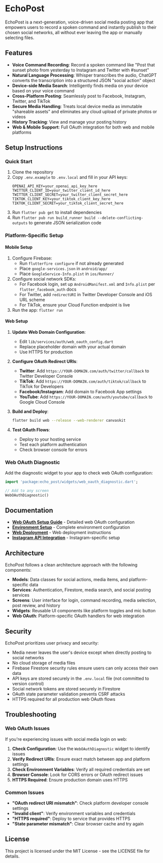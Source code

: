 # EchoPost

EchoPost is a next-generation, voice-driven social media posting app that empowers users to record a spoken command and instantly publish to their chosen social networks, all without ever leaving the app or manually selecting files.

## Features

- **Voice Command Recording**: Record a spoken command like "Post that sunset photo from yesterday to Instagram and Twitter with #sunset"
- **Natural Language Processing**: Whisper transcribes the audio, ChatGPT converts the transcription into a structured JSON "social action" object
- **Device-side Media Search**: Intelligently finds media on your device based on your voice command
- **Cross-Platform Posting**: Seamlessly post to Facebook, Instagram, Twitter, and TikTok
- **Secure Media Handling**: Treats local device media as immutable "shareable assets" and eliminates any cloud upload of private photos or videos
- **History Tracking**: View and manage your posting history
- **Web & Mobile Support**: Full OAuth integration for both web and mobile platforms

## Setup Instructions

### Quick Start

1. Clone the repository
2. Copy `.env.example` to `.env.local` and fill in your API keys:
   ```
   OPENAI_API_KEY=your_openai_api_key_here
   TWITTER_CLIENT_ID=your_twitter_client_id_here
   TWITTER_CLIENT_SECRET=your_twitter_client_secret_here
   TIKTOK_CLIENT_KEY=your_tiktok_client_key_here
   TIKTOK_CLIENT_SECRET=your_tiktok_client_secret_here
   ```
3. Run `flutter pub get` to install dependencies
4. Run `flutter pub run build_runner build --delete-conflicting-outputs` to generate JSON serialization code

### Platform-Specific Setup

#### Mobile Setup

1. Configure Firebase:
   - Run `flutterfire configure` if not already generated
   - Place `google-services.json` in `android/app/`
   - Place `GoogleService-Info.plist` in `ios/Runner/`
2. Configure social network SDKs:
   - For Facebook login, set up `AndroidManifest.xml` and `Info.plist` per `flutter_facebook_auth` docs
   - For Twitter, add `redirectURI` in Twitter Developer Console and iOS URL scheme
   - For TikTok, ensure your Cloud Function endpoint is live
3. Run the app: `flutter run`

#### Web Setup

1. **Update Web Domain Configuration**:

   - Edit `lib/services/auth/web_oauth_config.dart`
   - Replace placeholder domain with your actual domain
   - Use HTTPS for production

2. **Configure OAuth Redirect URIs**:

   - **Twitter**: Add `https://YOUR-DOMAIN.com/auth/twitter/callback` to Twitter Developer Console
   - **TikTok**: Add `https://YOUR-DOMAIN.com/auth/tiktok/callback` to TikTok for Developers
   - **Facebook/Instagram**: Add domain to Facebook App settings
   - **YouTube**: Add `https://YOUR-DOMAIN.com/auth/youtube/callback` to Google Cloud Console

3. **Build and Deploy**:

   ```bash
   flutter build web --release --web-renderer canvaskit
   ```

4. **Test OAuth Flows**:
   - Deploy to your hosting service
   - Test each platform authentication
   - Check browser console for errors

### Web OAuth Diagnostic

Add the diagnostic widget to your app to check web OAuth configuration:

```dart
import 'package:echo_post/widgets/web_oauth_diagnostic.dart';

// Add to any screen
WebOAuthDiagnostic()
```

## Documentation

- **[Web OAuth Setup Guide](WEB_OAUTH_SETUP.md)** - Detailed web OAuth configuration
- **[Environment Setup](ENVIRONMENT_SETUP.md)** - Complete environment configuration
- **[Web Deployment](WEB_DEPLOYMENT.md)** - Web deployment instructions
- **[Instagram API Integration](INSTAGRAM_API_INTEGRATION.md)** - Instagram-specific setup

## Architecture

EchoPost follows a clean architecture approach with the following components:

- **Models**: Data classes for social actions, media items, and platform-specific data
- **Services**: Authentication, Firestore, media search, and social posting services
- **Screens**: User interface for login, command recording, media selection, post review, and history
- **Widgets**: Reusable UI components like platform toggles and mic button
- **Web OAuth**: Platform-specific OAuth handlers for web integration

## Security

EchoPost prioritizes user privacy and security:

- Media never leaves the user's device except when directly posting to social networks
- No cloud storage of media files
- Firebase Firestore security rules ensure users can only access their own data
- API keys are stored securely in the `.env.local` file (not committed to version control)
- Social network tokens are stored securely in Firestore
- OAuth state parameter validation prevents CSRF attacks
- HTTPS required for all production web OAuth flows

## Troubleshooting

### Web OAuth Issues

If you're experiencing issues with social media login on web:

1. **Check Configuration**: Use the `WebOAuthDiagnostic` widget to identify issues
2. **Verify Redirect URIs**: Ensure exact match between app and platform settings
3. **Check Environment Variables**: Verify all required credentials are set
4. **Browser Console**: Look for CORS errors or OAuth redirect issues
5. **HTTPS Required**: Ensure production domain uses HTTPS

### Common Issues

- **"OAuth redirect URI mismatch"**: Check platform developer console settings
- **"Invalid client"**: Verify environment variables and credentials
- **"HTTPS required"**: Deploy to service that provides HTTPS
- **"State parameter mismatch"**: Clear browser cache and try again

## License

This project is licensed under the MIT License - see the LICENSE file for details.
